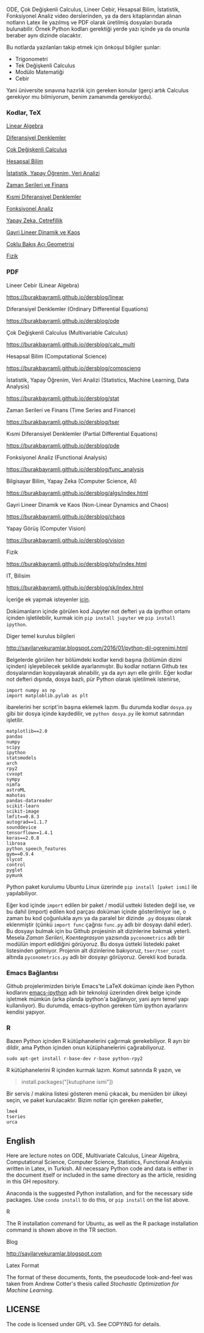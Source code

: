 
ODE, Çok Değişkenli Calculus, Lineer Cebir, Hesapsal Bilim,
İstatistik, Fonksiyonel Analiz video derslerinden, ya da ders
kitaplarından alınan notların Latex ile yazılmış ve PDF olarak
üretilmiş dosyaları burada bulunabilir. Örnek Python kodları gerektiği
yerde yazı içinde ya da onunla beraber aynı dizinde olacaktır.

Bu notlarda yazılanları takip etmek için önkoşul bilgiler şunlar:

* Trigonometri
* Tek Değişkenli Calculus
* Modülo Matematiği
* Cebir

Yani üniversite sınavına hazırlık için gereken konular (gerçi artık
Calculus gerekiyor mu bilmiyorum, benim zamanımda gerekiyordu).

### Kodlar, TeX

[Linear Algebra](linear)

[Diferansiyel Denklemler](ode)

[Çok Değişkenli Calculus](calc_multi)

[Hesapsal Bilim](compscieng)

[İstatistik, Yapay Öğrenim, Veri Analizi](stat)

[Zaman Serileri ve Finans](tser)

[Kısmi Diferansiyel Denklemler](pde)

[Fonksiyonel Analiz](func_analysis)

[Yapay Zeka, Çetrefillik](app_math)

[Gayri Lineer Dinamik ve Kaos](chaos)

[Çoklu Bakış Açı Geometrisi](vision)

[Fizik](phy)

### PDF

Lineer Cebir (Linear Algebra)

https://burakbayramli.github.io/dersblog/linear

Diferansiyel Denklemler (Ordinary Differential Equations)

https://burakbayramli.github.io/dersblog/ode

Çok Değişkenli Calculus (Multivariable Calculus)

https://burakbayramli.github.io/dersblog/calc_multi

Hesapsal Bilim (Computational Science)

https://burakbayramli.github.io/dersblog/compscieng

İstatistik, Yapay Öğrenim, Veri Analizi (Statistics, Machine Learning, Data Analysis)

https://burakbayramli.github.io/dersblog/stat

Zaman Serileri ve Finans (Time Series and Finance)

https://burakbayramli.github.io/dersblog/tser

Kısmi Diferansiyel Denklemler (Partial Differential Equations)

https://burakbayramli.github.io/dersblog/pde

Fonksiyonel Analiz (Functional Analysis)

https://burakbayramli.github.io/dersblog/func_analysis

Bilgisayar Bilim, Yapay Zeka (Computer Science, AI)

https://burakbayramli.github.io/dersblog/algs/index.html

Gayri Lineer Dinamik ve Kaos (Non-Linear Dynamics and Chaos)

https://burakbayramli.github.io/dersblog/chaos

Yapay Görüş (Computer Vision)

https://burakbayramli.github.io/dersblog/vision

Fizik

https://burakbayramli.github.io/dersblog/phy/index.html

IT, Bilisim

https://burakbayramli.github.io/dersblog/sk/index.html

İçeriğe ek yapmak isteyenler [için](CONTRIBUTING.md).

Dokümanların içinde görülen kod Jupyter not defteri ya da ipython
ortamı içinden işletilebilir, kurmak icin `pip install jupyter` ve
`pip install ipython`.

Diger temel kurulus bilgileri

http://sayilarvekuramlar.blogspot.com/2016/01/python-dil-ogrenimi.html

Belgelerde görülen her bölümdeki kodlar kendi başına (bölümün dizini
içinden) işleyebilecek şekilde ayarlanmıştır. Bu kodlar notların
Github tex dosyalarından kopyalayarak alınabilir, ya da ayrı ayrı elle
girilir. Eğer kodlar not defteri dışında, dosya bazlı, pür Python
olarak işletilmek istenirse,

```
import numpy as np
import matploblib.pylab as plt
```

ibarelerini her script'in başına eklemek lazım. Bu durumda kodlar
`dosya.py` gibi bir dosya içinde kaydedilir, ve `python dosya.py` ile
komut satırından işletilir.

```
matplotlib==2.0
pandas
numpy
scipy
ipython
statsmodels
arch
rpy2
cvxopt
sympy
nimfa
astroML
mahotas
pandas-datareader
scikit-learn
scikit-image
lmfit==0.8.3
autograd==1.1.7
sounddevice
tensorflow==1.4.1
keras==2.0.8
librosa
python_speech_features
gym==0.9.4
slycot
control
pyglet
pymunk
```

Python paket kurulumu Ubuntu Linux üzerinde `pip install [paket ismi]`
ile yapılabiliyor.

Eğer kod içinde `import` edilen bir paket / modül ustteki listeden
değil ise, ve bu dahil (import) edilen kod parçası doküman içinde
gösterilmiyor ise, o zaman bu kod çoğunlukla aynı ya da paralel bir
dizinde `.py` dosyası olarak eklenmiştir (çünkü `import func` çağrısı
`func.py` adlı bir dosyayı dahil eder). Bu dosyayı bulmak için bu
Github projesinin alt dizinlerine bakmak yeterli. Mesela *Zaman
Serileri, Koentegrasyon* yazısında `pyconometrics` adlı bir modülün
import edildiğini görüyoruz. Bu dosya üstteki listedeki paket
listesinden gelmiyor. Projenin alt dizinlerine bakıyoruz, `tser/tser_coint`
altında `pyconometrics.py` adlı bir dosyayı görüyoruz. Gerekli kod burada.

### Emacs Bağlantısı

Github projelerimizden biriyle Emacs'te LaTeX doküman *içinde* iken
Python kodlarını
[emacs-ipython](https://github.com/burakbayramli/emacs-ipython) adlı
bir teknoloji üzerinden direk belge içinde işletmek mümkün (arka
planda ipython'a bağlanıyor, yani aynı temel yapı kullanılıyor). Bu
durumda, emacs-ipython gereken tüm ipython ayarlarını kendisi yapıyor.

### R

Bazen Python içinden R kütüphanelerini çağırmak gerekebiliyor. R ayrı
bir dildir, ama Python içinden onun kütüphanelerini çağırabiliyoruz.

```
sudo apt-get install r-base-dev r-base python-rpy2
```

R kütüphanelerini R içinden kurmak lazım. Komut satırında R yazın, ve

> install.packages("[kutuphane ismi"])

Bir servis / makina listesi gösteren menü çıkacak, bu menüden bir
ülkeyi seçin, ve paket kurulacaktır. Bizim notlar için gereken paketler,

```
lme4
tseries
urca
```

## English

Here are lecture notes on ODE, Multivariate Calculus, Linear Algebra,
Computational Science, Computer Science, Statistics, Functional
Analysis written in Latex, in Turkish. All necessary Python code and
data is either in the document itself or included in the same
directory as the article, residing in this GH repository.

Anaconda is the suggested Python installation, and for the necessary
side packages. Use `conda install` to do this, or `pip install` on the
list above.

R

The R installation command for Ubuntu, as well as the R package
installation command is shown above in the TR section.

Blog

http://sayilarvekuramlar.blogspot.com

Latex Format

The format of these documents, fonts, the pseudocode look-and-feel was
taken from Andrew Cotter's thesis called *Stochastic Optimization for
Machine Learning*.

## LICENSE

The code is licensed under GPL v3. See COPYING for details.






